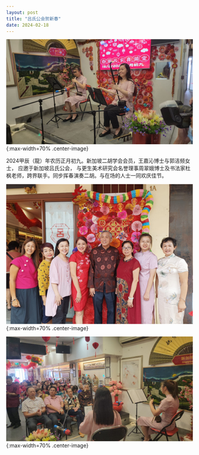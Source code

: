 ```yaml
---
layout: post
title: "吕氏公会贺新春"
date: 2024-02-18
---
```

![](/files/2024-lv-shi-gong-hui/2.jpg){:max-width=70% .center-image}

2024甲辰（龍）年农历正月初九。新加坡二胡学会会员，王嘉沁博士与郭洁频女士， 应邀于新加坡吕氏公会， 与更生美术研究会名誉理事周翠娥博士及书法家杜枫老师，跨界联手。同步挥春演奏二胡。与在场的人士一同欢庆佳节。
<!--more-->

![](/files/2024-lv-shi-gong-hui/3.jpg){:max-width=70% .center-image}

![](/files/2024-lv-shi-gong-hui/4.jpg){:max-width=70% .center-image}